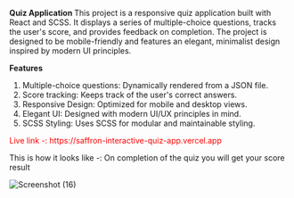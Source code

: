 <b>Quiz Application </b>
This project is a responsive quiz application built with React and SCSS. It displays a series of multiple-choice questions, tracks the user's score, and provides feedback on completion. The project is designed to be mobile-friendly and features an elegant, minimalist design inspired by modern UI principles.

<b>Features </b>
<ol>
<li>Multiple-choice questions: Dynamically rendered from a JSON file.</li>
<li>Score tracking: Keeps track of the user's correct answers.</li>
<li>Responsive Design: Optimized for mobile and desktop views.</li>
<li>Elegant UI: Designed with modern UI/UX principles in mind.</li>
<li>SCSS Styling: Uses SCSS for modular and maintainable styling.</li>
</ol>

<p style="color: red
">Live link -: https://saffron-interactive-quiz-app.vercel.app</p>

This is how it looks like -:
On completion of the quiz you will get your score result

![Screenshot (16)](https://github.com/user-attachments/assets/d60b9449-2656-491a-9c85-c5fe0bc7be7c)
